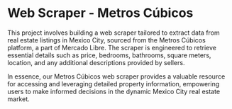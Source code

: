 # Web Scraper - Metros Cúbicos

This project involves building a web scraper tailored to extract data from real estate listings in Mexico City, sourced from the Metros Cúbicos platform, a part of Mercado Libre. 
The scraper is engineered to retrieve essential details such as price, bedrooms, bathrooms, square meters, location, and any additional descriptions provided by sellers.

In essence, our Metros Cúbicos web scraper provides a valuable resource for accessing and leveraging detailed property information, empowering users to make informed decisions in the dynamic 
Mexico City real estate market.
